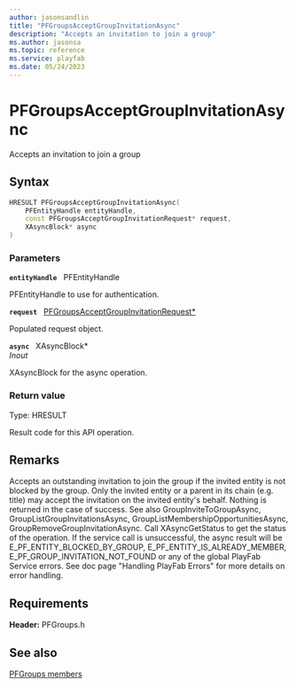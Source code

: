```yaml
---
author: jasonsandlin
title: "PFGroupsAcceptGroupInvitationAsync"
description: "Accepts an invitation to join a group"
ms.author: jasonsa
ms.topic: reference
ms.service: playfab
ms.date: 05/24/2023
---
```


# PFGroupsAcceptGroupInvitationAsync  

Accepts an invitation to join a group  

## Syntax  
  
```cpp
HRESULT PFGroupsAcceptGroupInvitationAsync(  
    PFEntityHandle entityHandle,  
    const PFGroupsAcceptGroupInvitationRequest* request,  
    XAsyncBlock* async  
)  
```  
  
### Parameters  
  
**`entityHandle`** &nbsp; PFEntityHandle  
  
PFEntityHandle to use for authentication.  
  
**`request`** &nbsp; [PFGroupsAcceptGroupInvitationRequest*](../../pfgroupstypes/structs/pfgroupsacceptgroupinvitationrequest.md)  
  
Populated request object.  
  
**`async`** &nbsp; XAsyncBlock*  
*_Inout_*  
  
XAsyncBlock for the async operation.  
  
  
### Return value
Type: HRESULT
  
Result code for this API operation.
  
## Remarks  
  
Accepts an outstanding invitation to join the group if the invited entity is not blocked by the group. Only the invited entity or a parent in its chain (e.g. title) may accept the invitation on the invited entity's behalf. Nothing is returned in the case of success. See also GroupInviteToGroupAsync, GroupListGroupInvitationsAsync, GroupListMembershipOpportunitiesAsync, GroupRemoveGroupInvitationAsync. Call XAsyncGetStatus to get the status of the operation. If the service call is unsuccessful, the async result will be E_PF_ENTITY_BLOCKED_BY_GROUP, E_PF_ENTITY_IS_ALREADY_MEMBER, E_PF_GROUP_INVITATION_NOT_FOUND or any of the global PlayFab Service errors. See doc page "Handling PlayFab Errors" for more details on error handling.
  
## Requirements  
  
**Header:** PFGroups.h
  
## See also  
[PFGroups members](../pfgroups_members.md)  

  
  
